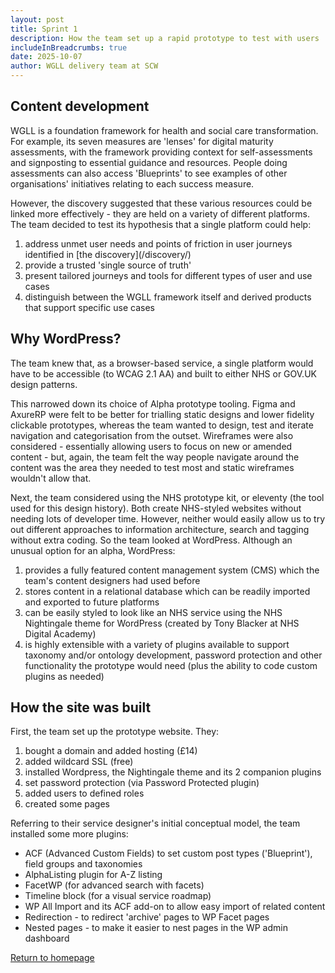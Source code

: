 ```yaml
---
layout: post
title: Sprint 1
description: How the team set up a rapid prototype to test with users
includeInBreadcrumbs: true
date: 2025-10-07
author: WGLL delivery team at SCW
---
```


## Content development

WGLL is a foundation framework for health and social care transformation. For example, its seven measures are 'lenses' for digital maturity assessments, with the framework providing context for self-assessments and signposting to essential guidance and resources. People doing assessments can also access 'Blueprints' to see examples of other organisations' initiatives relating to each success measure.

However, the discovery suggested that these various resources could be linked more effectively - they are held on a variety of different platforms. The team decided to test its hypothesis that a single platform could help:

1. address unmet user needs and points of friction in user journeys identified in \[the discovery](/discovery/)
2. provide a trusted 'single source of truth'
3. present tailored journeys and tools for different types of user and use cases
4. distinguish between the WGLL framework itself and derived products that support specific use cases

## Why WordPress?
The team knew that, as a browser-based service, a single platform would have to be accessible (to WCAG 2.1 AA) and built to either NHS or GOV.UK design patterns. 

This narrowed down its choice of Alpha prototype tooling. Figma and AxureRP were felt to be better for trialling static designs and lower fidelity clickable prototypes, whereas the team wanted to design, test and iterate navigation and categorisation from the outset. Wireframes were also considered - essentially allowing users to focus on new or amended content - but, again, the team felt the way people navigate around the content was the area they needed to test most and static wireframes wouldn't allow that.

Next, the team considered using the NHS prototype kit, or eleventy (the tool used for this design history). Both create NHS-styled websites without needing lots of developer time. However, neither would easily allow us to try out different approaches to information architecture, search and tagging without extra coding. So the team looked at WordPress. Although an unusual option for an alpha, WordPress:

1. provides a fully featured content management system (CMS) which the team's content designers had used before
2. stores content in a relational database which can be readily imported and exported to future platforms
3. can be easily styled to look like an NHS service using the NHS Nightingale theme for WordPress (created by Tony Blacker at NHS Digital Academy)
4. is highly extensible with a variety of plugins available to support taxonomy and/or ontology development, password protection and other functionality the prototype would need (plus the ability to code custom plugins as needed)

## How the site was built

First, the team set up the prototype website. They:

1. bought a domain and added hosting (£14)
2. added wildcard SSL (free)
3. installed Wordpress, the Nightingale theme and its 2 companion plugins
4. set password protection (via Password Protected plugin)
5. added users to defined roles
6. created some pages

Referring to their service designer's initial conceptual model, the team installed some more plugins:

* ACF (Advanced Custom Fields) to set custom post types ('Blueprint'), field groups and taxonomies
* AlphaListing plugin for A-Z listing
* FacetWP (for advanced search with facets)
* Timeline block (for a visual service roadmap)
* WP All Import and its ACF add-on to allow easy import of related content
* Redirection - to redirect 'archive' pages to WP Facet pages
* Nested pages - to make it easier to nest pages in the WP admin dashboard

[Return to homepage](/)